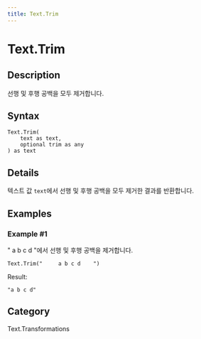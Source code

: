 ```yaml
---
title: Text.Trim
---
```


# Text.Trim


## Description

선행 및 후행 공백을 모두 제거합니다.


## Syntax

```powerquery
Text.Trim(
    text as text,
    optional trim as any
) as text
```


## Details

텍스트 값 <code>text</code>에서 선행 및 후행 공백을 모두 제거한 결과를 반환합니다.


## Examples

### Example #1 
&#34;     a b c d    &#34;에서 선행 및 후행 공백을 제거합니다.
```powerquery
Text.Trim("     a b c d    ")
```

Result: 
```powerquery
"a b c d"
```




## Category
Text.Transformations
